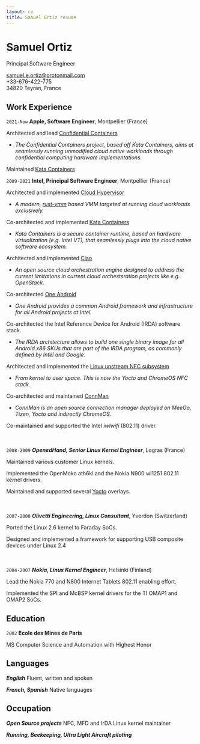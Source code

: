```yaml
---
layout: cv
title: Samuel Ortiz resume
---
```

# Samuel Ortiz
Principal Software Engineer

<div id="webaddress">
<a href="mailto:samuel.e.ortiz@protonmail.com">samuel.e.ortiz@protonmail.com</a><br>
+33-676-422-775<br>
34820 Teyran, France
</div>


## Work Experience
`2021-Now`
__Apple, Software Engineer__, Montpellier (France)

Architected and lead [Confidential Containers](https://github.com/confidential-containers/)
* *The Confidential Containers project, based off Kata Containers, aims at seamlessly running unmodified cloud native workloads through confidential computing hardware implementations.*

Maintained [Kata Containers](https://kata-containers.io/)

`2009-2021`
__Intel, Principal Software Engineer__, Montpellier (France)

Architected and implemented [Cloud Hypervisor](https://github.com/cloud-hypervisor/cloud-hypervisor)
* *A modern, [rust-vmm](https://github.com/rust-vmm) based VMM targeted at running cloud workloads exclusively.*

Co-architected and implemented [Kata Containers](https://kata-containers.io/)
* *Kata Containers is a secure container runtime, based on hardware virtualization (e.g. Intel VT), that seamlessly plugs into the cloud native software ecosystem.*

Architected and implemented [Ciao](https://github.com/ciao-project/ciao/)
* *An open source cloud orchestration engine designed to address the current limitations in current cloud orchestsration projects like e.g. OpenStack.*

Co-architected [One Android](https://androiddev.intel.com/)
* *One Android provides a common Android framework and infrastructure for all Android projects at Intel.*

Co-architected the Intel Reference Device for Android (IRDA) software stack.
* *The IRDA architecture allows to build one single binary image for all Android x86 SKUs that are part of the IRDA program, as commonly defined by Intel and Google.*

Architected and implemented the [Linux upstream NFC subsystem](https://www.kernel.org/doc/html/latest/networking/nfc.html)
* *From kernel to user space. This is now the Yocto and ChromeOS NFC stack.*

Co-architected and maintained [ConnMan](https://01.org/connman/)
* *ConnMan is an open source connection manager deployed on MeeGo, Tizen, Yocto and indirectly ChromeOS.*

Co-maintained and supported the Intel *iwlwifi* (802.11) driver.


<br><br>
`2008-2009`
___OpenedHand, Senior Linux Kernel Engineer___, Logras (France)

Maintained various customer Linux kernels.

Implemented the OpenMoko ath6kl and the Nokia N900 wl1251 802.11 kernel drivers.

Maintained and supported several [Yocto](https://www.yoctoproject.org/) overlays.

<br><br>
`2007-2008`
___Olivetti Engineering, Linux Consultant___, Yverdon (Switzerland)

Ported the Linux 2.6 kernel to Faraday SoCs.

Designed and implemented a framework for supporting USB composite devices under Linux 2.4

<br><br>
`2004-2007`
___Nokia, Linux Kernel Engineer___, Helsinki (Finland)

Lead the Nokia 770 and N800 Internet Tablets 802.11 enabling effort.

Implemented the SPI and McBSP kernel drivers for the TI OMAP1 and OMAP2 SoCs.

## Education

`2002`
__Ecole des Mines de Paris__

MS Computer Science and Automation with Highest Honor

## Languages

___English___  Fluent, written and spoken

___French, Spanish___  Native languages

## Occupation

___Open Source projects___ NFC, MFD and IrDA Linux kernel maintainer

___Running, Beekeeping, Ultra Light Aircraft piloting___



<!-- ### Footer

Last updated: January 2021 -->


